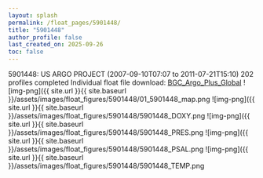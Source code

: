 ```yaml
---
layout: splash
permalink: /float_pages/5901448/
title: "5901448"
author_profile: false
last_created_on: 2025-09-26
toc: false
---
```

 
5901448: US ARGO PROJECT (2007-09-10T07:07 to 2011-07-21T15:10)
202 profiles completed
Individual float file download: [BGC_Argo_Plus_Global](https://ftp.soest.hawaii.edu/bgc_argo_plus/Individual_Floats/outliers_removed/5901448_Sprof_processed.nc)
![img-png]({{ site.url }}{{ site.baseurl }}/assets/images/float_figures/5901448/01_5901448_map.png
![img-png]({{ site.url }}{{ site.baseurl }}/assets/images/float_figures/5901448/5901448_DOXY.png
![img-png]({{ site.url }}{{ site.baseurl }}/assets/images/float_figures/5901448/5901448_PRES.png
![img-png]({{ site.url }}{{ site.baseurl }}/assets/images/float_figures/5901448/5901448_PSAL.png
![img-png]({{ site.url }}{{ site.baseurl }}/assets/images/float_figures/5901448/5901448_TEMP.png

